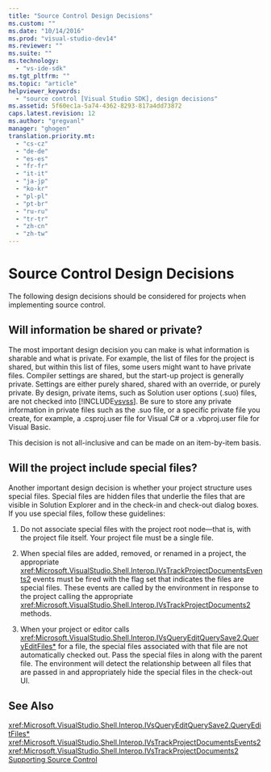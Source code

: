```yaml
---
title: "Source Control Design Decisions"
ms.custom: ""
ms.date: "10/14/2016"
ms.prod: "visual-studio-dev14"
ms.reviewer: ""
ms.suite: ""
ms.technology: 
  - "vs-ide-sdk"
ms.tgt_pltfrm: ""
ms.topic: "article"
helpviewer_keywords: 
  - "source control [Visual Studio SDK], design decisions"
ms.assetid: 5f60ec1a-5a74-4362-8293-817a4dd73872
caps.latest.revision: 12
ms.author: "gregvanl"
manager: "ghogen"
translation.priority.mt: 
  - "cs-cz"
  - "de-de"
  - "es-es"
  - "fr-fr"
  - "it-it"
  - "ja-jp"
  - "ko-kr"
  - "pl-pl"
  - "pt-br"
  - "ru-ru"
  - "tr-tr"
  - "zh-cn"
  - "zh-tw"
---
```

# Source Control Design Decisions
The following design decisions should be considered for projects when implementing source control.  
  
## Will information be shared or private?  
 The most important design decision you can make is what information is sharable and what is private. For example, the list of files for the project is shared, but within this list of files, some users might want to have private files. Compiler settings are shared, but the start-up project is generally private. Settings are either purely shared, shared with an override, or purely private. By design, private items, such as Solution user options (.suo) files, are not checked into [!INCLUDE[vsvss](../extensibility/includes/vsvss_md.md)]. Be sure to store any private information in private files such as the .suo file, or a specific private file you create, for example, a .csproj.user file for Visual C# or a .vbproj.user file for Visual Basic.  
  
 This decision is not all-inclusive and can be made on an item-by-item basis.  
  
## Will the project include special files?  
 Another important design decision is whether your project structure uses special files. Special files are hidden files that underlie the files that are visible in Solution Explorer and in the check-in and check-out dialog boxes. If you use special files, follow these guidelines:  
  
1.  Do not associate special files with the project root node—that is, with the project file itself. Your project file must be a single file.  
  
2.  When special files are added, removed, or renamed in a project, the appropriate <xref:Microsoft.VisualStudio.Shell.Interop.IVsTrackProjectDocumentsEvents2> events must be fired with the flag set that indicates the files are special files. These events are called by the environment in response to the project calling the appropriate <xref:Microsoft.VisualStudio.Shell.Interop.IVsTrackProjectDocuments2> methods.  
  
3.  When your project or editor calls <xref:Microsoft.VisualStudio.Shell.Interop.IVsQueryEditQuerySave2.QueryEditFiles*> for a file, the special files associated with that file are not automatically checked out. Pass the special files in along with the parent file. The environment will detect the relationship between all files that are passed in and appropriately hide the special files in the check-out UI.  
  
## See Also  
 <xref:Microsoft.VisualStudio.Shell.Interop.IVsQueryEditQuerySave2.QueryEditFiles*>   
 <xref:Microsoft.VisualStudio.Shell.Interop.IVsTrackProjectDocumentsEvents2>   
 <xref:Microsoft.VisualStudio.Shell.Interop.IVsTrackProjectDocuments2>   
 [Supporting Source Control](../extensibility/supporting-source-control.md)